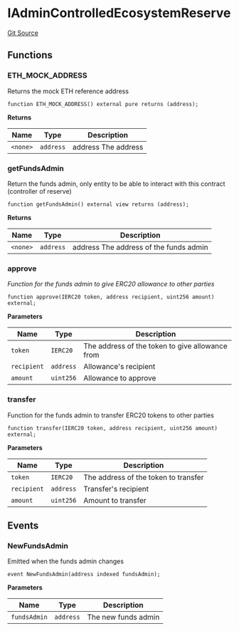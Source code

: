 # IAdminControlledEcosystemReserve

[Git Source](https://github.com/Increment-Finance/peripheral-contracts/blob/cf0cdb73c3067e3512acceef3935e48ab8394c32/contracts/interfaces/IAdminControlledEcosystemReserve.sol)

## Functions

### ETH_MOCK_ADDRESS

Returns the mock ETH reference address

```solidity
function ETH_MOCK_ADDRESS() external pure returns (address);
```

**Returns**

| Name     | Type      | Description         |
| -------- | --------- | ------------------- |
| `<none>` | `address` | address The address |

### getFundsAdmin

Return the funds admin, only entity to be able to interact with this contract (controller of reserve)

```solidity
function getFundsAdmin() external view returns (address);
```

**Returns**

| Name     | Type      | Description                            |
| -------- | --------- | -------------------------------------- |
| `<none>` | `address` | address The address of the funds admin |

### approve

_Function for the funds admin to give ERC20 allowance to other parties_

```solidity
function approve(IERC20 token, address recipient, uint256 amount) external;
```

**Parameters**

| Name        | Type      | Description                                     |
| ----------- | --------- | ----------------------------------------------- |
| `token`     | `IERC20`  | The address of the token to give allowance from |
| `recipient` | `address` | Allowance's recipient                           |
| `amount`    | `uint256` | Allowance to approve                            |

### transfer

Function for the funds admin to transfer ERC20 tokens to other parties

```solidity
function transfer(IERC20 token, address recipient, uint256 amount) external;
```

**Parameters**

| Name        | Type      | Description                          |
| ----------- | --------- | ------------------------------------ |
| `token`     | `IERC20`  | The address of the token to transfer |
| `recipient` | `address` | Transfer's recipient                 |
| `amount`    | `uint256` | Amount to transfer                   |

## Events

### NewFundsAdmin

Emitted when the funds admin changes

```solidity
event NewFundsAdmin(address indexed fundsAdmin);
```

**Parameters**

| Name         | Type      | Description         |
| ------------ | --------- | ------------------- |
| `fundsAdmin` | `address` | The new funds admin |
